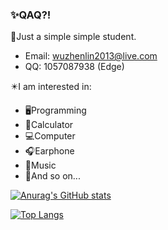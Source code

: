 ### ✨QAQ?!

💬Just a simple simple student.
+ Email: wuzhenlin2013@live.com
+ QQ: 1057087938 (Edge)

✴️I am interested in:
+ 🖥️Programming
+ 🔡Calculator
+ 💻Computer
+ 🎧Earphone
+ 🎵Music
+ 💠And so on...

<!--
**Edge2020/Edge2020** is a ✨ _special_ ✨ repository because its `README.md` (this file) appears on your GitHub profile.

Here are some ideas to get you started:

- 🔭 I’m currently working on ...
- 🌱 I’m currently learning ...
- 👯 I’m looking to collaborate on ...
- 🤔 I’m looking for help with ...
- 💬 Ask me about ...
- 📫 How to reach me: ...
- 😄 Pronouns: ...
- ⚡ Fun fact: ...
-->

[![Anurag's GitHub stats](https://github-readme-stats.vercel.app/api?username=Edge2020)](https://github.com/anuraghazra/github-readme-stats)

[![Top Langs](https://github-readme-stats.vercel.app/api/top-langs/?username=Edge2020)](https://github.com/anuraghazra/github-readme-stats)

